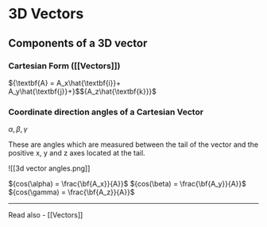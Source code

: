 # 3D Vectors
## Components of a 3D vector

### Cartesian Form ([[Vectors]])
${\textbf{A} = A_x\hat{\textbf{i}}+ A_y\hat{\textbf{j}}+}$${A_z\hat{\textbf{k}}}$

### Coordinate direction angles of a Cartesian Vector

${\alpha, \beta, \gamma}$

These are angles which are measured between the tail of the vector and the positive x, y and z axes located at the tail.

![[3d vector angles.png]]

${cos(\alpha) = \frac{\bf{A_x}}{A}}$
${cos(\beta) = \frac{\bf{A_y}}{A}}$
${cos(\gamma) = \frac{\bf{A_z}}{A}}$





---
Read also - [[Vectors]]